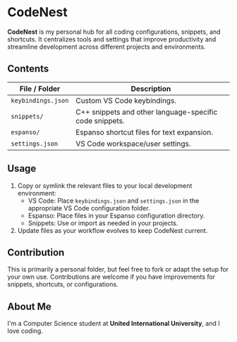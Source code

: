 # CodeNest

**CodeNest** is my personal hub for all coding configurations, snippets, and shortcuts. It centralizes tools and settings that improve productivity and streamline development across different projects and environments.

## Contents

| File / Folder | Description |
|---------------|-------------|
| `keybindings.json` | Custom VS Code keybindings. |
| `snippets/` | C++ snippets and other language-specific code snippets. |
| `espanso/` | Espanso shortcut files for text expansion. |
| `settings.json` | VS Code workspace/user settings. |

## Usage

1. Copy or symlink the relevant files to your local development environment:
   - VS Code: Place `keybindings.json` and `settings.json` in the appropriate VS Code configuration folder.
   - Espanso: Place files in your Espanso configuration directory.
   - Snippets: Use or import as needed in your projects.
2. Update files as your workflow evolves to keep CodeNest current.

## Contribution

This is primarily a personal folder, but feel free to fork or adapt the setup for your own use. Contributions are welcome if you have improvements for snippets, shortcuts, or configurations.

## About Me

I'm a Computer Science student at **United International University**, and I love coding.

